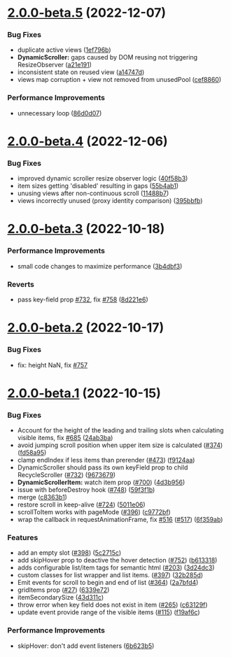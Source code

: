 # [2.0.0-beta.5](https://github.com/Akryum/vue-virtual-scroller/compare/v2.0.0-beta.4...v2.0.0-beta.5) (2022-12-07)


### Bug Fixes

* duplicate active views ([1ef796b](https://github.com/Akryum/vue-virtual-scroller/commit/1ef796b42143da6d4e74f83b8ac88176128e6d77))
* **DynamicScroller:** gaps caused by DOM reusing not triggering ResizeObserver ([a21e191](https://github.com/Akryum/vue-virtual-scroller/commit/a21e1915d76741a2806abd3a702d450f722879c8))
* inconsistent state on reused view ([a14747d](https://github.com/Akryum/vue-virtual-scroller/commit/a14747d33d75eaf7fe820370436d70e82562939b))
* views map corruption + view not removed from unusedPool ([cef8860](https://github.com/Akryum/vue-virtual-scroller/commit/cef886085c52f62736cf4c404a32f4f4fce6d229))


### Performance Improvements

* unnecessary loop ([86d0d07](https://github.com/Akryum/vue-virtual-scroller/commit/86d0d0776e26542d1b94484ec6ff5410733d3f18))



# [2.0.0-beta.4](https://github.com/Akryum/vue-virtual-scroller/compare/v2.0.0-beta.3...v2.0.0-beta.4) (2022-12-06)


### Bug Fixes

* improved dynamic scroller resize observer logic ([40f58b3](https://github.com/Akryum/vue-virtual-scroller/commit/40f58b3e3a411df36c09d59cc3776719f60d93cf))
* item sizes getting 'disabled' resulting in gaps ([55b4ab1](https://github.com/Akryum/vue-virtual-scroller/commit/55b4ab1df1b4998178f2f03a53c112086a2633f2))
* unusing views after non-continuous scroll ([11488b7](https://github.com/Akryum/vue-virtual-scroller/commit/11488b7d8ffdfe1384fe808e4a49c1ba95ad1383))
* views incorrectly unused (proxy identity comparison) ([395bbfb](https://github.com/Akryum/vue-virtual-scroller/commit/395bbfb73588455795ecc5b144281ce5fda042ff))



# [2.0.0-beta.3](https://github.com/Akryum/vue-virtual-scroller/compare/v2.0.0-beta.2...v2.0.0-beta.3) (2022-10-18)


### Performance Improvements

* small code changes to maximize performance ([3b4dbf3](https://github.com/Akryum/vue-virtual-scroller/commit/3b4dbf39f480745d53e4bb43217c2b35975e4ab6))


### Reverts

* pass key-field prop [#732](https://github.com/Akryum/vue-virtual-scroller/issues/732), fix [#758](https://github.com/Akryum/vue-virtual-scroller/issues/758) ([8d221e6](https://github.com/Akryum/vue-virtual-scroller/commit/8d221e6978e4924ab125337fc91f6b6de7a1f497))



# [2.0.0-beta.2](https://github.com/Akryum/vue-virtual-scroller/compare/v1.1.1...v2.0.0-beta.2) (2022-10-17)

### Bug Fixes

* fix: height NaN, fix [#757](https://github.com/Akryum/vue-virtual-scroller/issues/757)



# [2.0.0-beta.1](https://github.com/Akryum/vue-virtual-scroller/compare/v1.1.0...v2.0.0-beta.1) (2022-10-15)


### Bug Fixes

* Account for the height of the leading and trailing slots when calculating visible items, fix [#685](https://github.com/Akryum/vue-virtual-scroller/issues/685) ([24ab3ba](https://github.com/Akryum/vue-virtual-scroller/commit/24ab3ba773d5819fcbe29f13eab663d48bce73ca))
* avoid jumping scroll position when upper item size is calculated ([#374](https://github.com/Akryum/vue-virtual-scroller/issues/374)) ([fd58a95](https://github.com/Akryum/vue-virtual-scroller/commit/fd58a95392c98b8e67da66235fcf4cac78ea2fd4))
* clamp endIndex if less items than prerender ([#473](https://github.com/Akryum/vue-virtual-scroller/issues/473)) ([f9124aa](https://github.com/Akryum/vue-virtual-scroller/commit/f9124aa81c36b46df339a5f18e0e832ab6e5a580))
* DynamicScroller should pass its own keyField prop to child RecycleScroller ([#732](https://github.com/Akryum/vue-virtual-scroller/issues/732)) ([9673679](https://github.com/Akryum/vue-virtual-scroller/commit/9673679fc174cd6236fae4e19a9b1a3b625e900e))
* **DynamicScrollerItem:** watch item prop ([#700](https://github.com/Akryum/vue-virtual-scroller/issues/700)) ([4d3b956](https://github.com/Akryum/vue-virtual-scroller/commit/4d3b95651610b8396c8dff66af9267407eab8e72))
* issue with beforeDestroy hook ([#748](https://github.com/Akryum/vue-virtual-scroller/issues/748)) ([59f3f1b](https://github.com/Akryum/vue-virtual-scroller/commit/59f3f1b0aee9ab8ea276fee60e204b6dcc0baceb))
* merge ([c8363b1](https://github.com/Akryum/vue-virtual-scroller/commit/c8363b114f691042dbced3b5b79d2ebd7812f481))
* restore scroll in keep-alive ([#724](https://github.com/Akryum/vue-virtual-scroller/issues/724)) ([5011e06](https://github.com/Akryum/vue-virtual-scroller/commit/5011e06f2aa6ef8afa6ecaad804413e56a542c8d))
* scrollToItem works with pageMode ([#396](https://github.com/Akryum/vue-virtual-scroller/issues/396)) ([c9772bf](https://github.com/Akryum/vue-virtual-scroller/commit/c9772bfb9e87672de1480072c4d5dc8024d1e5d1))
* wrap the callback in requestAnimationFrame, fix [#516](https://github.com/Akryum/vue-virtual-scroller/issues/516) ([#517](https://github.com/Akryum/vue-virtual-scroller/issues/517)) ([6f359ab](https://github.com/Akryum/vue-virtual-scroller/commit/6f359abed6cf5d81a05d3760d6b622153f331f01))


### Features

* add an empty slot ([#398](https://github.com/Akryum/vue-virtual-scroller/issues/398)) ([5c2715c](https://github.com/Akryum/vue-virtual-scroller/commit/5c2715c0a2c52b0c27436baabbf982fcb9861131))
* add skipHover prop to deactive the hover detection ([#752](https://github.com/Akryum/vue-virtual-scroller/issues/752)) ([b613318](https://github.com/Akryum/vue-virtual-scroller/commit/b613318a52d4d8f84bda69f0189f27dd51d0aaff))
* adds configurable list/item tags for semantic html ([#203](https://github.com/Akryum/vue-virtual-scroller/issues/203)) ([3d24dc3](https://github.com/Akryum/vue-virtual-scroller/commit/3d24dc31928ec9eabe74294e5d5b3466109e1bc2))
* custom classes for list wrapper and list items. ([#397](https://github.com/Akryum/vue-virtual-scroller/issues/397)) ([32b285d](https://github.com/Akryum/vue-virtual-scroller/commit/32b285d40667870b65c71dc59b02627f97c67ea4))
* Emit events for scroll to begin and end of list ([#364](https://github.com/Akryum/vue-virtual-scroller/issues/364)) ([2a7bfd4](https://github.com/Akryum/vue-virtual-scroller/commit/2a7bfd45e1ee56e82426a67d9f3f3ba5a7839185))
* gridItems prop ([#27](https://github.com/Akryum/vue-virtual-scroller/issues/27)) ([6339e72](https://github.com/Akryum/vue-virtual-scroller/commit/6339e72693c982805648ae3001b7c2957d8aa39e))
* itemSecondarySize ([43d311c](https://github.com/Akryum/vue-virtual-scroller/commit/43d311c2f336de74da4d0ec705b0a3546eeda153))
* throw error when key field does not exist in item ([#265](https://github.com/Akryum/vue-virtual-scroller/issues/265)) ([c63129f](https://github.com/Akryum/vue-virtual-scroller/commit/c63129fdc8264d25c737db1c2ce2891a9b804705))
* update event provide range of the visible items ([#115](https://github.com/Akryum/vue-virtual-scroller/issues/115)) ([f19af6c](https://github.com/Akryum/vue-virtual-scroller/commit/f19af6c15346ff33e5d3c4b9729b02a73d5fe4df))


### Performance Improvements

* skipHover: don't add event listeners ([6b623b5](https://github.com/Akryum/vue-virtual-scroller/commit/6b623b56e4ab481b1e0cde883682df2cc81edf19))




